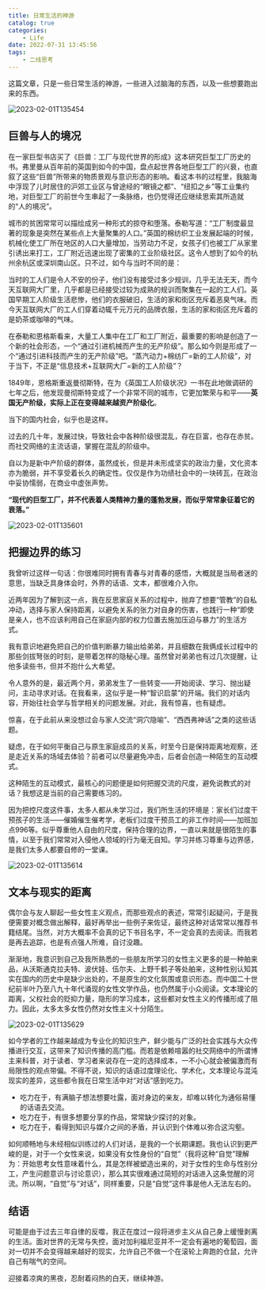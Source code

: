 ```yaml
---
title: 日常生活的神游
catalog: true
categories:
    - Life
date: 2022-07-31 13:45:56
tags:
    - 二线思考
---
```


这篇文章，只是一些日常生活的神游，一些进入过脑海的东西，以及一些想要跑出来的东西。

![2023-02-01T135454](2023-02-01T135454.png)

## 巨兽与人的境况

在一家巨型书店买了《巨兽：工厂与现代世界的形成》这本研究巨型工厂历史的书。弗里曼从百年前的英国到如今的中国，盘点起世界各地巨型工厂的兴衰，也直叙了这些“巨兽”所带来的物质景观与意识形态的影响。看这本书的过程里，我脑海中浮现了儿时居住的沪郊工业区与曾途经的“眼镜之都”、“纽扣之乡”等工业集约地，对巨型工厂的前世今生串起了一条脉络，也仍觉得还应继续思索其所造就的“人的境况”。
 
城市的贫困常常可以描绘成另一种形式的掠夺和堕落。泰勒写道：“工厂制度最显著的现象是突然在某些点上大量聚集的人口。”英国的棉纺织工业发展起端的时候，机械化使工厂所在地区的人口大量增加，当劳动力不足，女孩子们也被工厂从家里引诱出来打工，工厂附近迅速出现了密集的工业阶级社区。这令人想到了如今的杭州余杭区或深圳南山区。只不过，如今与当时不同的是：
 
当时的工人们是令人不安的份子，他们没有接受过多少规训，几乎无法无天，而今天互联网大厂里，几乎都是已经接受过较为成熟的规训而聚集在一起的工人们。英国早期工人阶级生活悲惨，他们的衣服破旧，生活的家和街区充斥着恶臭气味。而今天互联网大厂的工人们穿着动辄千元万元的品牌衣服，生活的家和街区充斥着的是奶茶或咖啡的气味。
 
在泰勒和恩格斯看来，大量工人集中在工厂和工厂附近，最重要的影响是创造了一个新的社会形态，一个“通过引进机械而产生的无产阶级”。那么如今则是形成了一个“通过引进科技而产生的无产阶级”吧。“蒸汽动力+棉纺厂=新的工人阶级”，对于当下，不正是“信息技术+互联网大厂=新的工人阶级”？

1849年，恩格斯重返曼彻斯特，在为《英国工人阶级状况》一书在此地做调研的七年之后，他发现曼彻斯特变成了一个非常不同的城市，它更加繁荣与和平——**英国无产阶级，实际上正在变得越来越资产阶级化**。
 
当下的国内社会，似乎也是这样。

过去的几十年，发展过快，导致社会中各种阶级很混乱，存在巨富，也存在赤贫。而社交网络的主流话语，掌握在混乱的阶级中。
 
自以为是新中产阶级的群体，虽然成长，但是并未形成坚实的政治力量，文化资本亦为脆弱，并不享受着长久的确定性。仅仅是作为功绩社会中的一块砖瓦，在政治中妥协懦弱，在商业中虚张声势。
 
**“现代的巨型工厂，并不代表着人类精神力量的蓬勃发展，而似乎常常象征着它的衰落。”**

![2023-02-01T135601](2023-02-01T135601.png)

## 把握边界的练习

我曾听过这样一句话：你很难同时拥有青春与对青春的感悟，大概就是当局者迷的意思，当缺乏具身体会时，外界的话语、文本，都很难介入你。
 
近两年因为了解到这一点，我在反思家庭关系的过程中，抛弃了想要“管教”的自私冲动，选择与家人保持距离，以避免关系的张力对自身的伤害，也践行一种“即使是亲人，也不应该利用自己在家庭内部的权力位置去施加压迫与暴力”的生活方式。
 
我有意识地避免把自己的价值判断暴力输出给弟弟，并且细数在我俩成长过程中的那些剑拔弩张的时刻，是带着怎样的隐秘心理。虽然曾对弟弟也有过几次提醒，让他多读些书，但并不抱什么大希望。
 
令人意外的是，最近两个月，弟弟发生了一些转变——开始阅读、学习、抛出疑问，主动寻求对话。在我看来，这似乎是一种“智识启蒙”的开端。我们的对话内容，开始往社会学与哲学相关的问题发展。对此，我有惊喜，也有疑虑。

惊喜，在于此前从来没想过会与家人交流“洞穴隐喻”、“西西弗神话”之类的这些话题。

疑虑，在于如何平衡自己与原生家庭成员的关系，时至今日是保持距离地观察，还是走近关系的场域去体验？前者可以尽量避免冲击，后者会创造一种陌生的互动模式。
 
这种陌生的互动模式，最核心的问题便是如何把握交流的尺度，避免说教式的对话？我想这是当前的自己需要练习的。
 
因为把控尺度这件事，太多人都从未学习过，我们所生活的环境是：家长们过度干预孩子的生活——催婚催生催考学，老板们过度干预员工的非工作时间——加班加点996等。似乎尊重他人自由的尺度，保持合理的边界，一直以来就是很陌生的事情，以至于我们常常对入侵他人领域的行为毫无自知。学习并练习尊重与边界感，是我们太多人都要自修的一堂课。

![2023-02-01T135614](2023-02-01T135614.png)

## 文本与现实的距离

偶尔会与友人聊起一些女性主义观点，而那些观点的表述，常常引起疑问，于是我便需要对概念做出解释，最好再举出一些例子来佐证，最终这种对话常常以推荐书籍结尾。当然，对方大概率不会真的记下书目名字，不一定会真的去阅读。而我若是再去追踪，也是有点强人所难，自讨没趣。
 
渐渐地，我意识到自己及我所熟悉的一些朋友所学习的女性主义更多的是一种舶来品，从沃斯通克拉夫特、波伏娃、伍尔夫、上野千鹤子等处舶来，这种性别认知其实在国内的历史中是缺少出处的，不是原生的文化氛围或意识形态。而中国二十世纪前半叶乃至八九十年代涌现的女性文学作品，也仍然属于小众阅读。文本理论的距离，父权社会的贬抑力量，隐形的学习成本，这些都对女性主义的传播形成了阻力。因此，太多太多女性仍然对女性主义十分陌生。

![2023-02-01T135629](2023-02-01T135629.png)
 
如今学者的工作越来越成为专业化的知识生产，鲜少能与广泛的社会实践与大众传播进行交互，这带来了知识传播的高门槛。而若是依赖喧嚣的社交网络中的所谓博主来科普，对于读者、学习者来说存在一定的选择成本，一不小心就会被偏激而有局限性的观点带偏。不得不说，知识的话语过度理论化、学术化，文本理论与混沌现实的差异，这些都令我在日常生活中对“对话”感到吃力。

- 吃力在于，有满脑子想法想要吐露，面对身边的亲友，却难以转化为通俗易懂的话语去交流。
- 吃力在于，有很多想要分享的作品，常常缺少探讨的对象。
- 吃力在于，看得到知识与媒介之间的矛盾，并认识到个体难以弥合这沟壑。

如何顺畅地与未经相似训练过的人们对话，是我的一个长期课题。我也认识到更严峻的是，对于一个女性来说，如果没有女性身份的“自觉”（我将这种“自觉”理解为：开始思考女性意味着什么，其是怎样被塑造出来的，对于女性的生命与性别分工，产生问题意识与讨论意识），那么其实很难通过简短的对话进入这条觉醒的河流。所以啊，“自觉”与“对话”，同样重要，只是“自觉”这件事是他人无法左右的。

## 结语

可能是由于过去三年自律的反噬，我正在度过一段将进步主义从自己身上缓慢剥离的生活。面对世界的无常与失控，面对加利福尼亚并不一定会有遍地的葡萄园，面对一切并不会变得越来越好的现实，允许自己不做一个在滚轮上奔跑的仓鼠，允许自己有喘气的空间。
 
迎接着凉爽的黑夜，忍耐着闷热的白天，继续神游。
